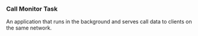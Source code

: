 ### Call Monitor Task

An application that runs in the background and serves call data to clients on the same network.
